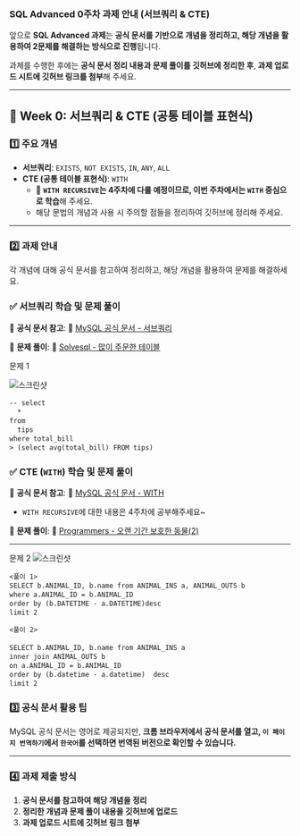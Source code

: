 ### **SQL Advanced 0주차 과제 안내 (서브쿼리 & CTE)**

앞으로 **SQL Advanced 과제**는 **공식 문서를 기반으로 개념을 정리하고, 해당 개념을 활용하여 2문제를 해결하는 방식으로 진행**됩니다.

과제를 수행한 후에는 **공식 문서 정리 내용과 문제 풀이를 깃허브에 정리한 후**, **과제 업로드 시트에 깃허브 링크를 첨부**해 주세요.

---

## **📌 Week 0: 서브쿼리 & CTE (공통 테이블 표현식)**

### **1️⃣ 주요 개념**

- **서브쿼리**: `EXISTS`, `NOT EXISTS`, `IN`, `ANY`, `ALL`
- **CTE (공통 테이블 표현식)**: `WITH`
    - 🚨 **`WITH RECURSIVE`는 4주차에 다룰 예정이므로, 이번 주차에서는 `WITH` 중심으로 학습**해 주세요.
    - 해당 문법의 개념과 사용 시 주의할 점들을 정리하여 깃허브에 정리해 주세요.

---

### **2️⃣ 과제 안내**

각 개념에 대해 공식 문서를 참고하여 정리하고, 해당 개념을 활용하여 문제를 해결하세요.

### **✅ 서브쿼리 학습 및 문제 풀이**

📖 **공식 문서 참고**: 🔗 [MySQL 공식 문서 - 서브쿼리](https://dev.mysql.com/doc/refman/8.0/en/subqueries.html)

📝 **문제 풀이**: 🔗 [Solvesql - 많이 주문한 테이블](https://solvesql.com/problems/find-tables-with-high-bill/)

 문제 1

![스크린샷](./SQL_1주차/스크린샷%202025-03-10%20오후%2011.36.28.png)

```
-- select
  *
from
  tips
where total_bill 
> (select avg(total_bill) FROM tips)
```


### **✅ CTE (`WITH`) 학습 및 문제 풀이**

📖 **공식 문서 참고**: 🔗 [MySQL 공식 문서 - WITH](https://dev.mysql.com/doc/refman/8.0/en/with.html) 

* `WITH RECURSIVE`에 대한 내용은 4주차에 공부해주세요~

📝 **문제 풀이**: 🔗 [Programmers - 오랜 기간 보호한 동물(2)](https://school.programmers.co.kr/learn/courses/30/lessons/59411)

---

 문제 2
 ![스크린샷](./SQL_1주차/스크린샷%202025-03-11%20오전%2010.41.44.png)

```
<풀이 1>
SELECT b.ANIMAL_ID, b.name from ANIMAL_INS a, ANIMAL_OUTS b
where a.ANIMAL_ID = b.ANIMAL_ID
order by (b.DATETIME - a.DATETIME)desc
limit 2
```

```
<풀이 2>

SELECT b.ANIMAL_ID, b.name from ANIMAL_INS a
inner join ANIMAL_OUTS b 
on a.ANIMAL_ID = b.ANIMAL_ID
order by (b.datetime - a.datetime)  desc
limit 2

```




### **3️⃣ 공식 문서 활용 팁**

MySQL 공식 문서는 영어로 제공되지만, **크롬 브라우저에서 공식 문서를 열고, `이 페이지 번역하기`에서 `한국어`를 선택하면 번역된 버전으로 확인할 수 있습니다.**

---

### **4️⃣ 과제 제출 방식**

1. **공식 문서를 참고하여 해당 개념을 정리**
2. **정리한 개념과 문제 풀이 내용을 깃허브에 업로드**
3. **과제 업로드 시트에 깃허브 링크 첨부**